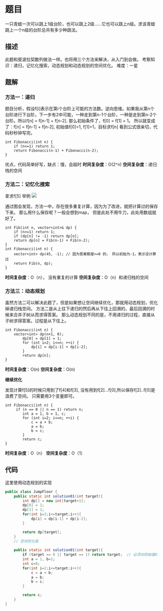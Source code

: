 # 题目

一只青蛙一次可以跳上1级台阶，也可以跳上2级……它也可以跳上n级。求该青蛙跳上一个n级的台阶总共有多少种跳法。

## 描述

此题和斐波拉契数列做法一样。也将用三个方法来解决，从入门到会做。
考察知识：递归，记忆化搜索，动态规划和动态规划的空间优化。
难度：一星

## 题解

### 方法一：递归

题目分析，假设f[i]表示在第i个台阶上可能的方法数。逆向思维。如果我从第n个台阶进行下台阶，下一步有2中可能，一种走到第n-1个台阶，一种是走到第n-2个台阶。所以f[n] = f[n-1] + f[n-2].
那么初始条件了，f[0] = f[1] = 1。
所以就变成了：f[n] = f[n-1] + f[n-2], 初始值f[0]=1, f[1]=1，目标求f[n]
看到公式很亲切，代码秒秒钟写完。

```
int Fibonacci(int n) {
    if (n<=1) return 1;
    return Fibonacci(n-1) + Fibonacci(n-2);
}
```

优点，代码简单好写，缺点：慢，会超时
**时间复杂度**：O(2^n)
**空间复杂度**：递归栈的空间

### 方法二：记忆化搜索
拿求f[5] 举例
![  ](https://gitee.com/zero049/MyNoteImages/raw/master/284295_1585640015269_3CFD76CB928C82AAF58AB59DC618BFD4) 

通过图会发现，方法一中，存在很多重复计算，因为为了改进，就把计算过的保存下来。
那么用什么保存呢？一般会想到map， 但是此处不用牛刀，此处用数组就好了。

```
int Fib(int n, vector<int>& dp) {
    if (n<=1) return 1;
    if (dp[n] != -1) return dp[n];
    return dp[n] = Fib(n-1) + Fib(n-2);
}
int Fibonacci(int n) {
    vector<int> dp(45, -1); // 因为答案都是>=0 的， 所以初始为-1，表示没计算过
    return Fib(n, dp);
}
```

**时间复杂度**：O（n）， 没有重复的计算
**空间复杂度**：O（n）和递归栈的空间

### 方法三：动态规划

虽然方法二可以解决此题了，但是如果想让空间继续优化，那就用动态规划，优化掉递归栈空间。
方法二是从上往下递归的然后再从下往上回溯的，最后回溯的时候来合并子树从而求得答案。
那么动态规划不同的是，不用递归的过程，直接从子树求得答案。过程是从下往上。

```
int Fibonacci(int n) {
    vector<int> dp(n+1, 0);
        dp[0] = dp[1] = 1;
        for (int i=2; i<=n; ++i) {
            dp[i] = dp[i-1] + dp[i-2];
        }
        return dp[n];
}
```

**时间复杂度**：O(n)
**空间复杂度**：O(n)

**继续优化**

发现计算f[5]的时候只用到了f[4]和f[3], 没有用到f[2]...f[0],所以保存f[2]..f[0]是浪费了空间。
只需要用3个变量即可。

```
int Fibonacci(int n) {
     if (n == 0 || n == 1) return n;
        int a = 1, b = 1, c;
        for (int i=2; i<=n; ++i) {
            c = a + b;
            a = b;
            b = c;
        }
        return c;
}
```

**时间复杂度**：O（n）
**空间复杂度**：O（1）



## 代码

这里使用动态规划的实现

```java
public class JumpFloor {
    public static int solution01(int target){
        int dp[] = new int[target+1];
        dp[0] = 1;
        dp[1] = 1;
        for(int i=2;i<=target;i++){
            dp[i] = dp[i-1] + dp[i-2];
        }

        return dp[target];
    }
    // 空间优化版
    
    public static int solution01(int target){
        if (target == 0 || target == 1) return target;	// 必须对初始值0，1进行排查，否则不能正常返回
        int a = 1, b=1;
        int c=0;
        for(int i=2;i<=target;i++){
            c = a + b;
            a = b;
            b = c;
        }

        return c;
    }
}

```

